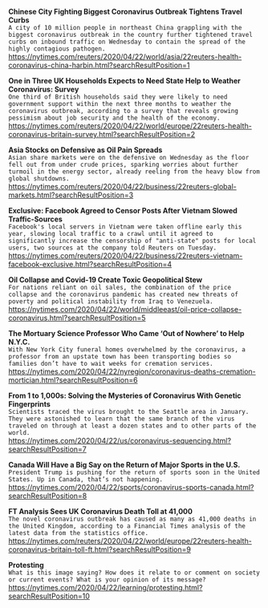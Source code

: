 **Chinese City Fighting Biggest Coronavirus Outbreak Tightens Travel Curbs**\
`A city of 10 million people in northeast China grappling with the biggest coronavirus outbreak in the country further tightened travel curbs on inbound traffic on Wednesday to contain the spread of the highly contagious pathogen. `\
https://nytimes.com/reuters/2020/04/22/world/asia/22reuters-health-coronavirus-china-harbin.html?searchResultPosition=1

**One in Three UK Households Expects to Need State Help to Weather Coronavirus: Survey**\
`One third of British households said they were likely to need government support within the next three months to weather the coronavirus outbreak, according to a survey that reveals growing pessimism about job security and the health of the economy.`\
https://nytimes.com/reuters/2020/04/22/world/europe/22reuters-health-coronavirus-britain-survey.html?searchResultPosition=2

**Asia Stocks on Defensive as Oil Pain Spreads**\
`Asian share markets were on the defensive on Wednesday as the floor fell out from under crude prices, sparking worries about further turmoil in the energy sector, already reeling from the heavy blow from global shutdowns.`\
https://nytimes.com/reuters/2020/04/22/business/22reuters-global-markets.html?searchResultPosition=3

**Exclusive: Facebook Agreed to Censor Posts After Vietnam Slowed Traffic-Sources**\
`Facebook's local servers in Vietnam were taken offline early this year, slowing local traffic to a crawl until it agreed to significantly increase the censorship of "anti-state" posts for local users, two sources at the company told Reuters on Tuesday.`\
https://nytimes.com/reuters/2020/04/22/business/22reuters-vietnam-facebook-exclusive.html?searchResultPosition=4

**Oil Collapse and Covid-19 Create Toxic Geopolitical Stew**\
`For nations reliant on oil sales, the combination of the price collapse and the coronavirus pandemic has created new threats of poverty and political instability from Iraq to Venezuela.`\
https://nytimes.com/2020/04/22/world/middleeast/oil-price-collapse-coronavirus.html?searchResultPosition=5

**The Mortuary Science Professor Who Came ‘Out of Nowhere’ to Help N.Y.C.**\
`With New York City funeral homes overwhelmed by the coronavirus, a professor from an upstate town has been transporting bodies so families don’t have to wait weeks for cremation services.`\
https://nytimes.com/2020/04/22/nyregion/coronavirus-deaths-cremation-mortician.html?searchResultPosition=6

**From 1 to 1,000s: Solving the Mysteries of Coronavirus With Genetic Fingerprints**\
`Scientists traced the virus brought to the Seattle area in January. They were astonished to learn that the same branch of the virus traveled on through at least a dozen states and to other parts of the world.`\
https://nytimes.com/2020/04/22/us/coronavirus-sequencing.html?searchResultPosition=7

**Canada Will Have a Big Say on the Return of Major Sports in the U.S.**\
`President Trump is pushing for the return of sports soon in the United States. Up in Canada, that’s not happening.`\
https://nytimes.com/2020/04/22/sports/coronavirus-sports-canada.html?searchResultPosition=8

**FT Analysis Sees UK Coronavirus Death Toll at 41,000**\
`The novel coronavirus outbreak has caused as many as 41,000 deaths in the United Kingdom, according to a Financial Times analysis of the latest data from the statistics office.`\
https://nytimes.com/reuters/2020/04/22/world/europe/22reuters-health-coronavirus-britain-toll-ft.html?searchResultPosition=9

**Protesting**\
`What is this image saying? How does it relate to or comment on society or current events? What is your opinion of its message?`\
https://nytimes.com/2020/04/22/learning/protesting.html?searchResultPosition=10


